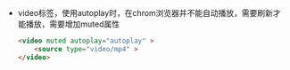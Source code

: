 - video标签，使用autoplay时，在chrom浏览器并不能自动播放，需要刷新才能播放，需要增加muted属性

  ```html
  <video muted autoplay="autoplay" >
      <source type="video/mp4" >
  </video>
  ```

  

